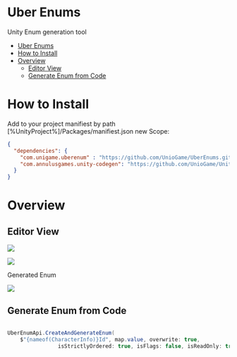 # Uber Enums

Unity Enum generation tool

- [Uber Enums](#uber-enums)
- [How to Install](#how-to-install)
- [Overview](#overview)
  - [Editor View](#editor-view)
  - [Generate Enum from Code](#generate-enum-from-code)

# How to Install

Add to your project manifiest by path [%UnityProject%]/Packages/manifiest.json new Scope:

```json
{
  "dependencies": {
    "com.unigame.uberenum" : "https://github.com/UnioGame/UberEnums.git",
    "com.annulusgames.unity-codegen": "https://github.com/UnioGame/UnityCodeGen.git?path=/Assets/UnityCodeGen"
  }
}
```

# Overview

## Editor View

![](https://github.com/UnioGame/UberEnums/blob/master/Readme/Assets/uberenum1.png)

![](https://github.com/UnioGame/UberEnums/blob/master/Readme/Assets/uberenum2.png)

Generated Enum

![](https://github.com/UnioGame/UberEnums/blob/master/Readme/Assets/uberenum3.png)

## Generate Enum from Code

```cs

UberEnumApi.CreateAndGenerateEnum(
    $"{nameof(CharacterInfo)}Id", map.value, overwrite: true, 
                isStrictlyOrdered: true, isFlags: false, isReadOnly: true);

```